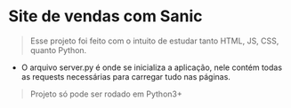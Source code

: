 # Site de vendas com Sanic 

> Esse projeto foi feito com o intuito de estudar tanto HTML, JS, CSS, quanto Python.  

- O arquivo server.py é onde se inicializa a aplicação, nele contém todas as requests necessárias para carregar tudo nas páginas.    

> Projeto só pode ser rodado em Python3+